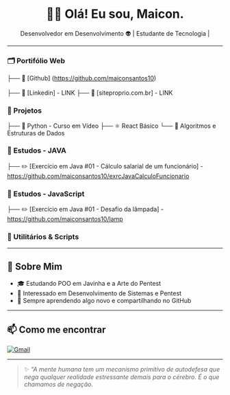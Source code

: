 <h1 align="center">🧑‍💻 Olá! Eu sou, Maicon.</h1>
<p align="center">
  Desenvolvedor em Desenvolvimento 👽 | Estudante de Tecnologia | 
</p>


---

### 🗂️ Portifólio Web 
├── 💼 [Github] (https://github.com/maiconsantos10) <br> <br>
├── 💼 [Linkedin] - LINK
├── 💼 [siteproprio.com.br] - LINK


### 📁 Projetos
├── 🐍 Python - Curso em Vídeo
├── ⚛️ React Básico
└── 🔣 Algoritmos e Estruturas de Dados

### 📁 Estudos - JAVA
├── ✏️ [Exercício em Java #01 - Cálculo salarial de um funcionário] - https://github.com/maiconsantos10/exrcJavaCalculoFuncionario



### 📁 Estudos - JavaScript
├── ✏️ [Exercício em Java #01 - Desafio da lâmpada] - https://github.com/maiconsantos10/lamp



### 📁 Utilitários & Scripts

---

## 🌱 Sobre Mim

- 🎓 Estudando POO em Javinha e a Arte do Pentest
- 🧠 Interessado em Desenvolvimento de Sistemas e Pentest
- 🚀 Sempre aprendendo algo novo e compartilhando no GitHub

---

## 📫 Como me encontrar
  
[![Gmail](https://img.shields.io/badge/-Email-red?style=flat&logo=gmail&logoColor=white)](mailto:maiconemanueldeoliveira@outlook.com)

---

> ✨ *“A mente humana tem um mecanismo primitivo de autodefesa que nega qualquer realidade estressante demais para o cérebro. É o que chamamos de negação.*

